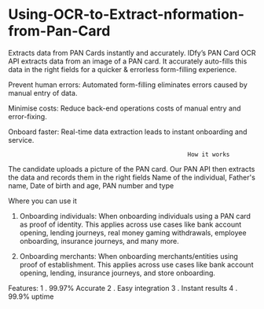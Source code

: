 # Using-OCR-to-Extract-nformation-from-Pan-Card


Extracts data from PAN Cards instantly and accurately.
IDfy’s PAN Card OCR API extracts data from an image of a PAN card. It accurately auto-fills this data in the right fields for a quicker & errorless form-filling experience.

Prevent human errors:
    Automated form-filling eliminates errors caused by manual entry of data.

Minimise costs:
   Reduce back-end operations costs of manual entry and error-fixing.

Onboard faster:
   Real-time data extraction leads to instant onboarding and service.

                                                       How it works
                                                       
The candidate uploads a picture of the PAN card. Our PAN API then extracts the data and records them in the right fields
           Name of the individual,
           Father's name,
           Date of birth and age,
           PAN number and type

Where you can use it
 1. Onboarding individuals:
      When onboarding individuals using a PAN card as proof of identity. This applies across use cases like bank account opening, lending journeys, real money gaming                 withdrawals, employee onboarding, insurance journeys, and many more.
      
 2. Onboarding merchants:
       When onboarding merchants/entities using proof of establishment. This applies across use cases like bank account opening, lending, insurance journeys, and store                onboarding.

Features:
    1 . 99.97% Accurate
    2 . Easy integration
    3 . Instant results
    4 . 99.9% uptime
